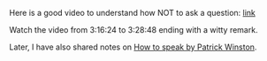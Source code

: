 Here is a good video to understand how NOT to ask a question: [link](https://youtu.be/ENKNcQUcDGA?t=11784)

Watch the video from 3:16:24 to 3:28:48 ending with a witty remark.

Later, I have also shared notes on [How to speak by Patrick Winston](https://arjunbadola.notion.site/How-to-speak-by-Patrick-Winston-2afcea6599e84f11b711985ac89d975d).
